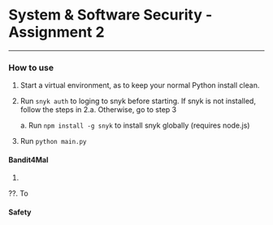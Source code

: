 # System & Software Security - Assignment 2

--------------

### How to use

1. Start a virtual environment, as to keep your normal Python install clean. 

2. Run `snyk auth` to loging to snyk before starting. If snyk is not installed, follow the steps in 2.a. Otherwise, go to step 3

    a. Run `npm install -g snyk` to install snyk globally (requires node.js) 

3. Run `python main.py`



#### Bandit4Mal

1. 



??. To 


#### Safety